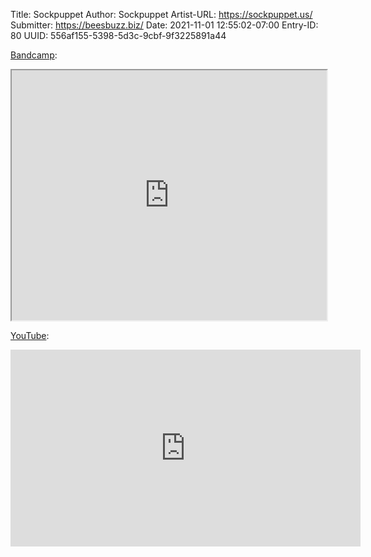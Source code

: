 Title: Sockpuppet
Author: Sockpuppet
Artist-URL: https://sockpuppet.us/
Submitter: https://beesbuzz.biz/
Date: 2021-11-01 12:55:02-07:00
Entry-ID: 80
UUID: 556af155-5398-5d3c-9cbf-9f3225891a44

[Bandcamp](https://sockpuppet.us/album/novembeat-2021-lo-fi-beats-to-grind-coffee-to):

<iframe src="https://bandcamp.com/EmbeddedPlayer/album=2005481373/size=large/artwork=small/" width="100%" height="400" allow="accelerometer; autoplay; picture-in-picture" seamless><a href="https://sockpuppet.us/album/novembeat-2021-lo-fi-beats-to-grind-coffee-to">Lo-Fi Novembeats to Grind Coffee To, by Sockpuppet</a></iframe>

[YouTube](https://youtu.be/cAdd8tF-WVs):

<iframe width="560" height="315" src="https://www.youtube.com/embed/cAdd8tF-WVs" title="YouTube video player" frameborder="0" allow="accelerometer; autoplay; clipboard-write; encrypted-media; gyroscope; picture-in-picture" allowfullscreen></iframe>
